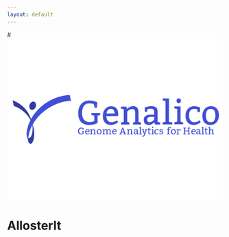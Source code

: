 ```yaml
---
layout: default
---
```

#![Genalico Logo](Logaster-1-gplus-sharedImage-800px.png)

# AllosterIt




